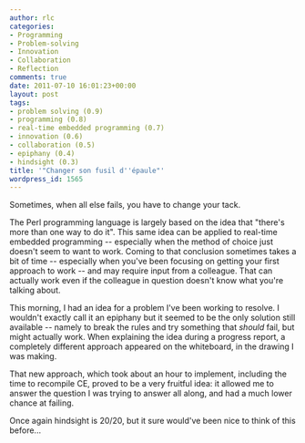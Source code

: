 ```yaml
---
author: rlc
categories:
- Programming
- Problem-solving
- Innovation
- Collaboration
- Reflection
comments: true
date: 2011-07-10 16:01:23+00:00
layout: post
tags:
- problem solving (0.9)
- programming (0.8)
- real-time embedded programming (0.7)
- innovation (0.6)
- collaboration (0.5)
- epiphany (0.4)
- hindsight (0.3)
title: '"Changer son fusil d''épaule"'
wordpress_id: 1565
---
```


Sometimes, when all else fails, you have to change your tack.

<!--more-->

The Perl programming language is largely based on the idea that "there's more than one way to do it". This same idea can be applied to real-time embedded programming -- especially when the method of choice just doesn't seem to want to work. Coming to that conclusion sometimes takes a bit of time -- especially when you've been focusing on getting your first approach to work -- and may require input from a colleague. That can actually work even if the colleague in question doesn't know what you're talking about.

This morning, I had an idea for a problem I've been working to resolve. I wouldn't exactly call it an epiphany but it seemed to be the only solution still available -- namely to break the rules and try something that _should_ fail, but might actually work. When explaining the idea during a progress report, a completely different approach appeared on the whiteboard, in the drawing I was making.

That new approach, which took about an hour to implement, including the time to recompile CE, proved to be a very fruitful idea: it allowed me to answer the question I was trying to answer all along, and had a much lower chance at failing.

Once again hindsight is 20/20, but it sure would've been nice to think of this before...